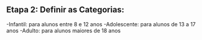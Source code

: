 ## Etapa 2: Definir as Categorias:
-Infantil: para alunos entre 8 e 12 anos
-Adolescente: para alunos de 13 a 17 anos
-Adulto: para alunos maiores de 18 anos
